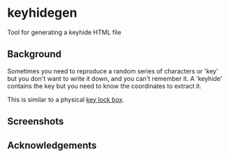 # keyhidegen
Tool for generating a keyhide HTML file

## Background
Sometimes you need to reproduce a random series of characters or 'key' but you don't want to write it down, and you can't remember it.
A 'keyhide' contains the key but you need to know the coordinates to extract it.

This is similar to a physical [key lock box](https://www.google.com/search?q=key+lock+box&tbm=isch).



## Screenshots

## Acknowledgements
